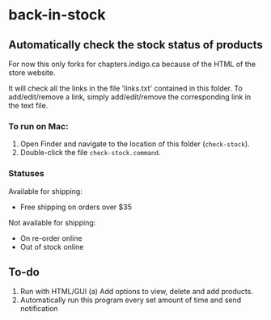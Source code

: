 # back-in-stock

## Automatically check the stock status of products

For now this only forks for chapters.indigo.ca because of the HTML of the store website.

It will check all the links in the file 'links.txt' contained in this folder. To add/edit/remove a link, simply add/edit/remove the corresponding link in the text file.

### To run on Mac:

1. Open Finder and navigate to the location of this folder (`check-stock`).
2. Double-click the file `check-stock.command`.

### Statuses

Available for shipping:

-   Free shipping on orders over $35

Not available for shipping:

-   On re-order online
-   Out of stock online

## To-do

1. Run with HTML/GUI
   (a) Add options to view, delete and add products.
2. Automatically run this program every set amount of time and send notification

